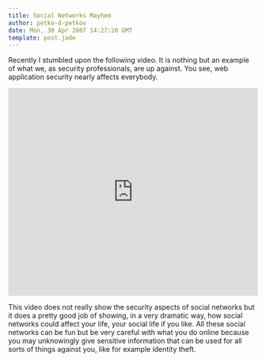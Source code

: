 ```yaml
---
title: Social Networks Mayhem
author: petko-d-petkov
date: Mon, 30 Apr 2007 14:27:20 GMT
template: post.jade
---
```


Recently I stumbled upon the following video. It is nothing but an example of what we, as security professionals, are up against. You see, web application security nearly affects everybody.

<iframe width="100%" height="420" src="http://www.youtube.com/embed/hOwpGF1SOQM" frameborder="0" allowfullscreen></iframe>

This video does not really show the security aspects of social networks but it does a pretty good job of showing, in a very dramatic way, how social networks could affect your life, your social life if you like. All these social networks can be fun but be very careful with what you do online because you may unknowingly give sensitive information that can be used for all sorts of things against you, like for example identity theft.
